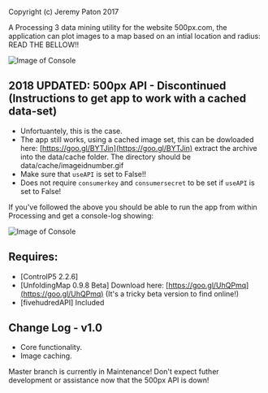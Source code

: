 Copyright (c) Jeremy Paton 2017

A Processing 3 data mining utility for the website 500px.com, the application can plot images to a map based on an intial location and radius: READ THE BELLOW!!

![Image of Console](https://i.imgur.com/BRiXxMr.png)

2018 UPDATED: 500px API - Discontinued (Instructions to get app to work with a cached data-set)
-------------------
- Unfortuantely, this is the case.
- The app still works, using a cached image set, this can be dowloaded here: [https://goo.gl/BYTJin](https://goo.gl/BYTJin) extract the archive into the data/cache folder. The directory should be data/cache/imageidnumber.gif
- Make sure that `useAPI` is set to False!!
- Does not require `consumerkey` and `consumersecret` to be set if `useAPI` is set to False!

If you've followed the above you should be able to run the app from within Processing and get a console-log showing: 

![Image of Console](https://i.imgur.com/otoVVao.png)

Requires:
-----------------
- [ControlP5 2.2.6]
- [UnfoldingMap 0.9.8 Beta] Download here: [https://goo.gl/UhQPmq](https://goo.gl/UhQPmq) (It's a tricky beta version to find online!)
- [fivehudredAPI] Included

Change Log - v1.0
-------------------
- Core functionality.
- Image caching.

Master branch is currently in Maintenance! Don't expect futher development or assistance now that the 500px API is down!
